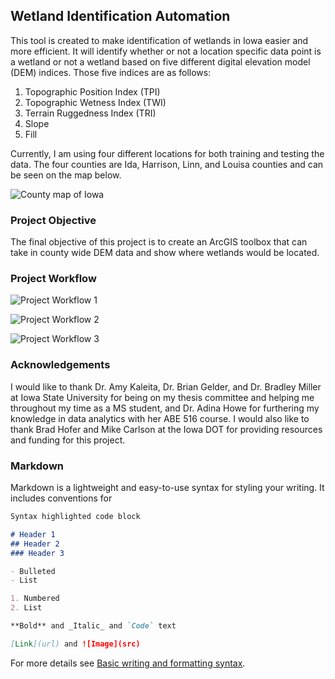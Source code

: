 ## Wetland Identification Automation

This tool is created to make identification of wetlands in Iowa easier and more efficient. It will identify whether or not a location specific data point is a wetland or not a wetland based on five different digital elevation model (DEM) indices. Those five indices are as follows:
1. Topographic Position Index (TPI)
2. Topographic Wetness Index (TWI)
3. Terrain Ruggedness Index (TRI)
4. Slope
5. Fill

Currently, I am using four different locations for both training and testing the data. The four counties are Ida, Harrison, Linn, and Louisa counties and can be seen on the map below.

![County map of Iowa](/wetland-identification/iowa-map.png)

### Project Objective

The final objective of this project is to create an ArcGIS toolbox that can take in county wide DEM data and show where wetlands would be located. 

### Project Workflow

![Project Workflow 1](/wetland-identification/project-workflow-1.png)

![Project Workflow 2](/wetland-identification/project-workflow-2.png)

![Project Workflow 3](/wetland-identification/project-workflow-3.png)

### Acknowledgements

I would like to thank Dr. Amy Kaleita, Dr. Brian Gelder, and Dr. Bradley Miller at Iowa State University for being on my thesis committee and helping me throughout my time as a MS student, and Dr. Adina Howe for furthering my knowledge in data analytics with her ABE 516 course. I would also like to thank Brad Hofer and Mike Carlson at the Iowa DOT for providing resources and funding for this project. 

### Markdown

Markdown is a lightweight and easy-to-use syntax for styling your writing. It includes conventions for

```markdown
Syntax highlighted code block

# Header 1
## Header 2
### Header 3

- Bulleted
- List

1. Numbered
2. List

**Bold** and _Italic_ and `Code` text

[Link](url) and ![Image](src)
```

For more details see [Basic writing and formatting syntax](https://docs.github.com/en/github/writing-on-github/getting-started-with-writing-and-formatting-on-github/basic-writing-and-formatting-syntax).

